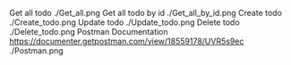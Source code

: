 Get all todo
./Get_all.png
Get all todo by id
./Get_all_by_id.png
Create todo
./Create_todo.png
Update todo
./Update_todo.png
Delete todo
./Delete_todo.png
Postman Documentation
https://documenter.getpostman.com/view/18559178/UVR5s9ec
./Postman.png
